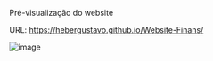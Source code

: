 Pré-visualização do website

URL: https://hebergustavo.github.io/Website-Finans/

![image](https://github.com/heberGustavo/Website-Finans/assets/44476616/6086d6fa-ef36-477a-96cf-32705144cb48)
